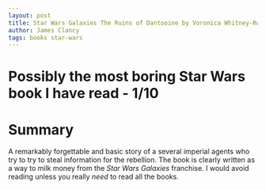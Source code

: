 ```yaml
---
layout: post
title: Star Wars Galaxies The Ruins of Dantooine by Voronica Whitney-Robinson
author: James Clancy
tags: books star-wars
---
```


# Possibly the most boring Star Wars book I have read - 1/10

# Summary
A remarkably forgettable and basic story of a several imperial agents who try to try to steal information for the rebellion. The book is clearly written as a way to milk money from the *Star Wars Galaxies* franchise. I would avoid reading unless you really *need* to read all the books.